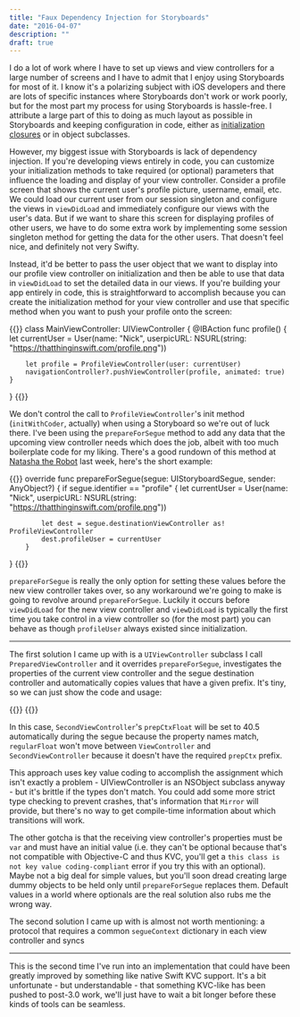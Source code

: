 ```yaml
---
title: "Faux Dependency Injection for Storyboards"
date: "2016-04-07"
description: ""
draft: true
---
```

I do a lot of work where I have to set up views and view controllers for a large number of screens and I have to admit that I enjoy using Storyboards for most of it. I know it's a polarizing subject with iOS developers and there are lots of specific instances where Storyboards don't work or work poorly, but for the most part my process for using Storyboards is hassle-free. I attribute a large part of this to doing as much layout as possible in Storyboards and keeping configuration in code, either as [initialization closures](https://thatthinginswift.com/kill-your-viewdidload/) or in object subclasses.

However, my biggest issue with Storyboards is lack of dependency injection. If you're developing views entirely in code, you can customize your initialization methods to take required (or optional) parameters that influence the loading and display of your view controller. Consider a profile screen that shows the current user's profile picture, username, email, etc. We could load our current user from our session singleton and configure the views in `viewDidLoad` and immediately configure our views with the user's data. But if we want to share this screen for displaying profiles of other users, we have to do some extra work by implementing some session singleton method for getting the data for the other users. That doesn't feel nice, and definitely not very Swifty.

Instead, it'd be better to pass the user object that we want to display into our profile view controller on initialization and then be able to use that data in `viewDidLoad` to set the detailed data in our views. If you're building your app entirely in code, this is straightforward to accomplish because you can create the initialization method for your view controller and use that specific method when you want to push your profile onto the screen:

{{<highlight swift>}}
class MainViewController: UIViewController {
    @IBAction func profile() {
        let currentUser = User(name: "Nick", userpicURL: NSURL(string: "https://thatthinginswift.com/profile.png"))

        let profile = ProfileViewController(user: currentUser)
        navigationController?.pushViewController(profile, animated: true)
    }
}
{{</highlight>}}

We don't control the call to `ProfileViewController`'s init method (`initWithCoder`, actually) when using a Storyboard so we're out of luck there. I've been using the `prepareForSegue` method to add any data that the upcoming view controller needs which does the job, albeit with too much boilerplate code for my liking. There's a good rundown of this method at [Natasha the Robot](https://www.natashatherobot.com/ios-view-controller-data-injection-with-storyboards-and-segues-in-swift/) last week, here's the short example:

{{<highlight swift>}}
override func prepareForSegue(segue: UIStoryboardSegue, sender: AnyObject?) {
        if segue.identifier == "profile" {
            let currentUser = User(name: "Nick", userpicURL: NSURL(string: "https://thatthinginswift.com/profile.png"))

            let dest = segue.destinationViewController as! ProfileViewController
            dest.profileUser = currentUser
        }
}
{{</highlight>}}

`prepareForSegue` is really the only option for setting these values before the new view controller takes over, so any workaround we're going to make is going to revolve around `prepareForSegue`. Luckily it occurs before `viewDidLoad` for the new view controller and `viewDidLoad` is typically the first time you take control in a view controller so (for the most part) you can behave as though `profileUser` always existed since initialization.

---

The first solution I came up with is a `UIViewController` subclass I call `PreparedViewController` and it overrides `prepareForSegue`, investigates the properties of the current view controller and the segue destination controller and automatically copies values that have a given prefix. It's tiny, so we can just show the code and usage:

{{<highlight swift>}}
{{</highlight>}}

In this case, `SecondViewController`'s `prepCtxFloat` will be set to 40.5 automatically during the segue because the property names match, `regularFloat` won't move between `ViewController` and `SecondViewController` because it doesn't have the required `prepCtx` prefix.

This approach uses key value coding to accomplish the assignment which isn't exactly a problem - UIViewController is an NSObject subclass anyway - but it's brittle if the types don't match. You could add some more strict type checking to prevent crashes, that's information that `Mirror` will provide, but there's no way to get compile-time information about which transitions will work.

The other gotcha is that the receiving view controller's properties must be `var` and must have an initial value (i.e. they can't be optional because that's not compatible with Objective-C and thus KVC, you'll get a `this class is not key value coding-compliant` error if you try this with an optional). Maybe not a big deal for simple values, but you'll soon dread creating large dummy objects to be held only until `prepareForSegue` replaces them. Default values in a world where optionals are the real solution also rubs me the wrong way.

The second solution I came up with is almost not worth mentioning: a protocol that requires a common `segueContext` dictionary in each view controller and syncs

---

This is the second time I've run into an implementation that could have been greatly improved by something like native Swift KVC support. It's a bit unfortunate - but understandable - that something KVC-like has been pushed to post-3.0 work, we'll just have to wait a bit longer before these kinds of tools can be seamless.